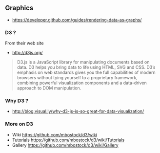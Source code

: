 ## Graphics

* https://developer.github.com/guides/rendering-data-as-graphs/

### D3 ?
From their web site

* http://d3js.org/

> D3.js is a JavaScript library for manipulating documents based on data. D3 helps you bring data to life using HTML, SVG and CSS. D3’s emphasis on web standards gives you the full capabilities of modern browsers without tying yourself to a proprietary framework, combining powerful visualization components and a data-driven approach to DOM manipulation.

### Why D3 ?

* http://blog.visual.ly/why-d3-js-is-so-great-for-data-visualization/

### More on D3

* Wiki https://github.com/mbostock/d3/wiki
* Tutorials https://github.com/mbostock/d3/wiki/Tutorials
* Gallery https://github.com/mbostock/d3/wiki/Gallery

